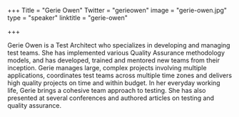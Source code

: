 +++
Title = "Gerie Owen"
Twitter = "gerieowen"
image = "gerie-owen.jpg"
type = "speaker"
linktitle = "gerie-owen"

+++

Gerie Owen is a Test Architect who specializes in developing and managing test teams. She has implemented various Quality Assurance methodology models, and has developed, trained and mentored new teams from their inception. Gerie manages large, complex projects involving multiple applications, coordinates test teams across multiple time zones and delivers high quality projects on time and within budget.  In her everyday working life, Gerie brings a cohesive team approach to testing. She has also presented at several conferences and authored articles on testing and quality assurance.
